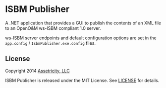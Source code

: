 # ISBM Publisher

A .NET application that provides a GUI to publish the contents of an XML file to an OpenO&M ws-ISBM compliant 1.0 server.

ws-ISBM server endpoints and default configuration options are set in the `app.config` / `IsbmPublisher.exe.config` files.

## License

Copyright 2014 [Assetricity, LLC](http://assetricity.com)

ISBM Publisher is released under the MIT License. See [LICENSE](https://github.com/assetricity/IsbmPublisher/blob/master/LICENSE) for details.
